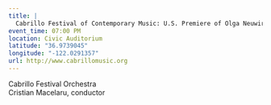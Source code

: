 ```yaml
---
title: |
  Cabrillo Festival of Contemporary Music: U.S. Premiere of Olga Neuwirth's "Dreydl"
event_time: 07:00 PM
location: Civic Auditorium
latitude: "36.9739045"
longitude: "-122.0291357"
url: http://www.cabrillomusic.org
---
```

Cabrillo Festival Orchestra<br>
Cristian Macelaru, conductor